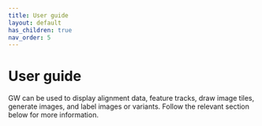 ```yaml
---
title: User guide
layout: default
has_children: true
nav_order: 5
---
```


# User guide


GW can be used to display alignment data, feature tracks, draw image tiles, generate images,
and label images or variants. Follow the relevant section below for more information.
